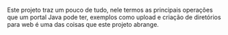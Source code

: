 Este projeto traz um pouco de tudo, nele termos as principais operações que um portal Java pode ter, exemplos como upload e criação de diretórios para web é uma das coisas que este projeto abrange.